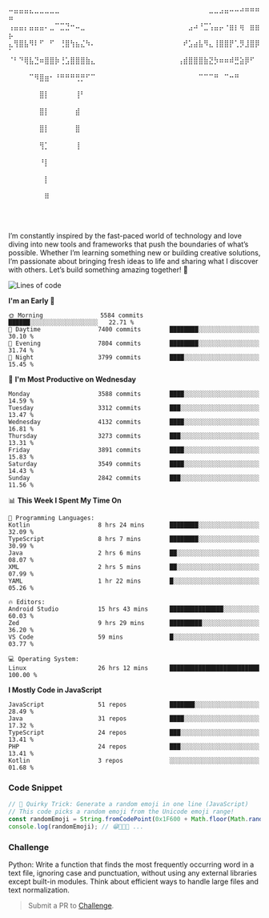 ⠤⣤⣤⣤⣄⣀⣀⣀⣀⣀⠀⠀⠀⠀⠀⠀⠀⠀⠀⠀⠀⠀⠀⠀⠀⠀⠀⠀⠀⠀⠀⠀⠀⠀⠀⠀⠀⠀⠀⣀⣀⣠⣤⠤⠤⠴⠶⠶⠶⠶
⢠⣤⣤⡄⣤⣤⣤⠄⣀⠉⣉⣙⠒⠤⣀⠀⠀⠀⠀⠀⠀⠀⠀⠀⠀⠀⠀⠀⠀⠀⠀⠀⠀⠀⠀⣠⠴⠘⣉⢡⣤⡤⠐⣶⡆⢶⠀⣶⣶⡦
⣄⢻⣿⣧⠻⠇⠋⠀⠋⠀⢘⣿⢳⣦⣌⠳⠄⠀⠀⠀⠀⠀⠀⠀⠀⠀⠀⠀⠀⠀⠀⠀⠀⠀⠞⣡⣴⣧⠻⣄⢸⣿⣿⡟⢁⡻⣸⣿⡿⠁
⠈⠃⠙⢿⣧⣙⠶⣿⣿⡷⢘⣡⣿⣿⣿⣷⣄⠀⠀⠀⠀⠀⠀⠀⠀⠀⠀⠀⠀⠀⠀⠀⠀⢠⣾⣿⣿⣿⣷⣝⡳⠶⠶⠾⣛⣵⡿⠋⠀⠀
⠀⠀⠀⠀⠉⠻⣿⣶⠂⠘⠛⠛⠛⢛⡛⠋⠉⠀⠀⠀⠀⠀⠀⠀⠀⠀⠀⠀⠀⠀⠀⠀⠀⠀⠀⠀⠀⠉⠉⠉⠛⠀⠉⠒⠛⠀⠀⠀⠀⠀
⠀⠀⠀⠀⠀⠀⣿⡇⠀⠀⠀⠀⠀⢸⠃⠀⠀⠀⠀⠀⠀⠀⠀⠀⠀⠀⠀⠀⠀⠀⠀⠀⠀⠀⠀⠀⠀⠀⠀⠀⠀⠀⠀⠀⠀⠀⠀⠀⠀⠀
⠀⠀⠀⠀⠀⠀⣿⡇⠀⠀⠀⠀⠀⣾⠀⠀⠀⠀⠀⠀⠀⠀⠀⠀⠀⠀⠀⠀⠀⠀⠀⠀⠀⠀⠀⠀⠀⠀⠀⠀⠀⠀⠀⠀⠀⠀⠀⠀⠀⠀
⠀⠀⠀⠀⠀⠀⣿⡇⠀⠀⠀⠀⠀⣿⠀⠀⠀⠀⠀⠀⠀⠀⠀⠀⠀⠀⠀⠀⠀⠀⠀⠀⠀⠀⠀⠀⠀⠀⠀⠀⠀⠀⠀⠀⠀⠀⠀⠀⠀⠀
⠀⠀⠀⠀⠀⠀⢻⡁⠀⠀⠀⠀⠀⢸⠀⠀⠀⠀⠀⠀⠀⠀⠀⠀⠀⠀⠀⠀⠀⠀⠀⠀⠀⠀⠀⠀⠀⠀⠀⠀⠀⠀⠀⠀⠀⠀⠀⠀⠀⠀
⠀⠀⠀⠀⠀⠀⠘⡇⠀⠀⠀⠀⠀⠀⠀⠀⠀⠀⠀⠀⠀⠀⠀⠀⠀⠀⠀⠀⠀⠀⠀⠀⠀⠀⠀⠀⠀⠀⠀⠀⠀⠀⠀⠀⠀⠀⠀⠀⠀⠀
⠀⠀⠀⠀⠀⠀⠀⡇⠀⠀⠀⠀⠀⠀⠀⠀⠀⠀⠀⠀⠀⠀⠀⠀⠀⠀⠀⠀⠀⠀⠀⠀⠀⠀⠀⠀⠀⠀⠀⠀⠀⠀⠀⠀⠀⠀⠀⠀⠀⠀
⠀⠀⠀⠀⠀⠀⠀⠿⠀⠀⠀⠀⠀⠀⠀⠀⠀⠀⠀⠀⠀⠀⠀⠀⠀⠀⠀⠀⠀⠀⠀⠀⠀⠀⠀⠀⠀⠀⠀⠀⠀⠀⠀⠀⠀⠀⠀⠀⠀⠀

⠀⠀⠀⠀⠀

I’m constantly inspired by the fast-paced world of technology and love diving into new tools and frameworks that push the boundaries of what’s possible. Whether I’m learning something new or building creative solutions, I’m passionate about bringing fresh ideas to life and sharing what I discover with others. Let’s build something amazing together! 🚀

<!--START_SECTION:header-->
![Lines of code](https://img.shields.io/badge/From%20Hello%20World%20I%27ve%20Written-19.2%20million%20lines%20of%20code-blue)

**I'm an Early 🐤** 

```text
🌞 Morning                5584 commits        ██████░░░░░░░░░░░░░░░░░░░   22.71 % 
🌆 Daytime                7400 commits        ████████░░░░░░░░░░░░░░░░░   30.10 % 
🌃 Evening                7804 commits        ████████░░░░░░░░░░░░░░░░░   31.74 % 
🌙 Night                  3799 commits        ████░░░░░░░░░░░░░░░░░░░░░   15.45 % 
```
📅 **I'm Most Productive on Wednesday** 

```text
Monday                   3588 commits        ████░░░░░░░░░░░░░░░░░░░░░   14.59 % 
Tuesday                  3312 commits        ███░░░░░░░░░░░░░░░░░░░░░░   13.47 % 
Wednesday                4132 commits        ████░░░░░░░░░░░░░░░░░░░░░   16.81 % 
Thursday                 3273 commits        ███░░░░░░░░░░░░░░░░░░░░░░   13.31 % 
Friday                   3891 commits        ████░░░░░░░░░░░░░░░░░░░░░   15.83 % 
Saturday                 3549 commits        ████░░░░░░░░░░░░░░░░░░░░░   14.43 % 
Sunday                   2842 commits        ███░░░░░░░░░░░░░░░░░░░░░░   11.56 % 
```


📊 **This Week I Spent My Time On** 

```text
💬 Programming Languages: 
Kotlin                   8 hrs 24 mins       ████████░░░░░░░░░░░░░░░░░   32.09 % 
TypeScript               8 hrs 7 mins        ████████░░░░░░░░░░░░░░░░░   30.99 % 
Java                     2 hrs 6 mins        ██░░░░░░░░░░░░░░░░░░░░░░░   08.07 % 
XML                      2 hrs 5 mins        ██░░░░░░░░░░░░░░░░░░░░░░░   07.99 % 
YAML                     1 hr 22 mins        █░░░░░░░░░░░░░░░░░░░░░░░░   05.26 % 

🔥 Editors: 
Android Studio           15 hrs 43 mins      ███████████████░░░░░░░░░░   60.03 % 
Zed                      9 hrs 29 mins       █████████░░░░░░░░░░░░░░░░   36.20 % 
VS Code                  59 mins             █░░░░░░░░░░░░░░░░░░░░░░░░   03.77 % 

💻 Operating System: 
Linux                    26 hrs 12 mins      █████████████████████████   100.00 % 
```

**I Mostly Code in JavaScript** 

```text
JavaScript               51 repos            ███████░░░░░░░░░░░░░░░░░░   28.49 % 
Java                     31 repos            ████░░░░░░░░░░░░░░░░░░░░░   17.32 % 
TypeScript               24 repos            ███░░░░░░░░░░░░░░░░░░░░░░   13.41 % 
PHP                      24 repos            ███░░░░░░░░░░░░░░░░░░░░░░   13.41 % 
Kotlin                   3 repos             ░░░░░░░░░░░░░░░░░░░░░░░░░   01.68 % 
```




<!--END_SECTION:header-->

<!--START_SECTION:footer-->
### Code Snippet
```js
// 🦄 Quirky Trick: Generate a random emoji in one line (JavaScript)
// This code picks a random emoji from the Unicode emoji range!
const randomEmoji = String.fromCodePoint(0x1F600 + Math.floor(Math.random() * 80));
console.log(randomEmoji); // 😁🎉🐶🦄 ...
```
### Challenge
Python: Write a function that finds the most frequently occurring word in a text file, ignoring case and punctuation, without using any external libraries except built-in modules. Think about efficient ways to handle large files and text normalization.
<!--END_SECTION:footer-->
> Submit a PR to [Challenge](https://github.com/mrepol742/challenge/fork).
